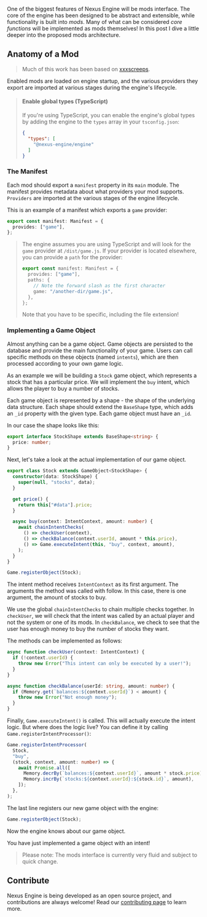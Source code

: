One of the biggest features of Nexus Engine will be mods interface. The core of
the engine has been designed to be abstract and extensible, while functionality
is built into _mods_. Many of what can be considered _core functions_ will be
implemented as mods themselves! In this post I dive a little deeper into the
proposed mods architecture.

## Anatomy of a Mod

> Much of this work has been based on
> [xxxscreeps](https://github.com/laverdet/xxscreeps).

Enabled mods are loaded on engine startup, and the various providers they export
are imported at various stages during the engine's lifecycle.

> #### Enable global types (TypeScript)
>
> If you're using TypeScript, you can enable the engine's global types by adding
> the engine to the `types` array in your `tsconfig.json`:
>
> ```json
> {
>   "types": [
>     "@nexus-engine/engine"
>   ]
> }
> ```

### The Manifest

Each mod should export a `manifest` property in its `main` module. The manifest
provides metadata about what providers your mod supports. `Providers` are
imported at the various stages of the engine lifecycle.

This is an example of a manifest which exports a `game` provider:

```ts
export const manifest: Manifest = {
  provides: ["game"],
};
```

> The engine assumes you are using TypeScript and will look for the `game`
> provider at `/dist/game.js`. If your provider is located elsewhere, you can
> provide a `path` for the provider:
>
> ```ts
> export const manifest: Manifest = {
>   provides: ["game"],
>   paths: {
>     // Note the forward slash as the first character
>     game: "/another-dir/game.js",
>   },
> };
> ```
>
> Note that you have to be specific, including the file extension!

### Implementing a Game Object

Almost anything can be a game object. Game objects are persisted to the database
and provide the main functionality of your game. Users can call specific methods
on these objects (named `intents`), which are then processed according to your
own game logic.

As an example we will be building a `Stock` game object, which represents a
stock that has a particular price. We will implement the `buy` intent, which
allows the player to buy a number of stocks.

Each game object is represented by a shape - the shape of the underlying data
structure. Each shape should extend the `BaseShape` type, which adds an `_id`
property with the given type. Each game object must have an `_id`.

In our case the shape looks like this:

```ts
export interface StockShape extends BaseShape<string> {
  price: number;
}
```

Next, let's take a look at the actual implementation of our game object.

```ts
export class Stock extends GameObject<StockShape> {
  constructor(data: StockShape) {
    super(null, "stocks", data);
  }

  get price() {
    return this["#data"].price;
  }

  async buy(context: IntentContext, amount: number) {
    await chainIntentChecks(
      () => checkUser(context),
      () => checkBalance(context.userId, amount * this.price),
      () => Game.executeIntent(this, "buy", context, amount),
    );
  }
}

Game.registerObject(Stock);
```

The intent method receives `IntentContext` as its first argument. The arguments
the method was called with follow. In this case, there is one argument, the
amount of stocks to buy.

We use the global `chainIntentChecks` to chain multiple checks together. In
`checkUser`, we will check that the intent was called by an actual player and
not the system or one of its mods. In `checkBalance`, we check to see that the
user has enough money to buy the number of stocks they want.

The methods can be implemented as follows:

```ts
async function checkUser(context: IntentContext) {
  if (!context.userId) {
    throw new Error("This intent can only be executed by a user!");
  }
}

async function checkBalance(userId: string, amount: number) {
  if (Memory.get(`balances:${context.userId}`) < amount) {
    throw new Error("Not enough money");
  }
}
```

Finally, `Game.executeIntent()` is called. This will actually execute the intent
logic. But where does the logic live? You can define it by calling
`Game.registerIntentProcessor()`:

```ts
Game.registerIntentProcessor(
  Stock,
  "buy",
  (stock, context, amount: number) => {
    await Promise.all([
      Memory.decrBy(`balances:${context.userId}`, amount * stock.price),
      Memory.incrBy(`stocks:${context.userId}:${stock.id}`, amount),
    ]);
  },
);
```

The last line registers our new game object with the engine:

```ts
Game.registerObject(Stock);
```

Now the engine knows about our game object.

You have just implemented a game object with an intent!

> Please note: The mods interface is currently very fluid and subject to quick
> change.

## Contribute

Nexus Engine is being developed as an open source project, and contributions are
always welcome! Read our
[contributing page](https://github.com/NexusEngine/nexus/blob/main/CONTRIBUTING.md)
to learn more.
